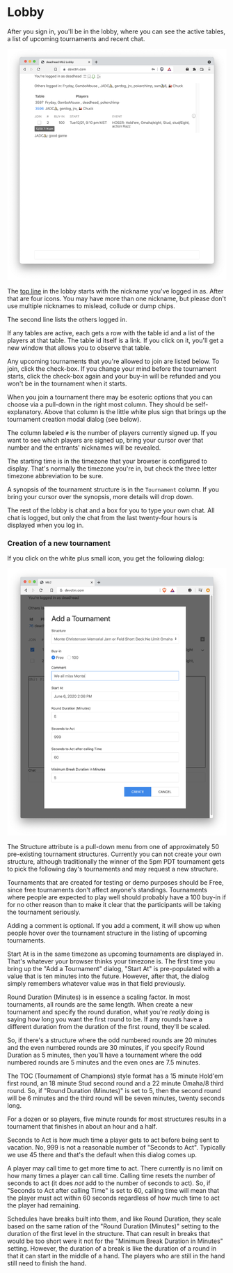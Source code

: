 # Lobby

After you sign in, you'll be in the lobby, where you can see the active
tables, a list of upcoming tournaments and recent chat.

![Lobby](./lobby.png "Lobby")


The [top line](./lobby/top_line.html) in the lobby starts with the
nickname you've logged in as. After that are four icons.  You may have
more than one nickname, but please don't use multiple nicknames to
mislead, collude or dump chips.

The second line lists the others logged in.

If any tables are active, each gets a row with the table id and a list
of the players at that table.  The table id itself is a link.  If you
click on it, you'll get a new window that allows you to observe that table.

Any upcoming tournaments that you're allowed to join are listed below.
To join, click the check-box.  If you change your mind before
the tournament starts, click the check-box again and your buy-in will
be refunded and you won't be in the tournament when it starts.

When you join a tournament there may be esoteric options that you can
choose via a pull-down in the right most column.  They should be
self-explanatory.  Above that column is the little white plus sign
that brings up the tournament creation modal dialog (see below).

The column labeled `#` is the number of players currently signed up.  If
you want to see which players are signed up, bring your cursor over that
number and the entrants' nicknames will be revealed.

The starting time is in the timezone that your browser is configured
to display.  That's normally the timezone you're in, but check the
three letter timezone abbreviation to be sure.

A synopsis of the tournament structure is in the `Tournament` column.
If you bring your cursor over the synopsis, more details will drop
down.

The rest of the lobby is chat and a box for you to type your own chat.
All chat is logged, but only the chat from the last twenty-four hours
is displayed when you log in.



### Creation of a new tournament

If you click on the white plus small icon, you get the following dialog:

![Create Tournament](./create-tournament.png "Create Tournament")

The Structure attribute is a pull-down menu from one of approximately
50 pre-existing tournament structures.  Currently you can not create your
own structure, although traditionally the winner of the 5pm PDT tournament
gets to pick the following day's tournaments and may request a new
structure.

Tournaments that are created for testing or demo purposes should be
Free, since free tournaments don't affect anyone's standings.
Tournaments where people are expected to play well should probably
have a 100 buy-in if for no other reason than to make it clear that
the participants will be taking the tournament seriously.

Adding a comment is optional.  If you add a comment, it will show up
when people hover over the tournament structure in the listing of
upcoming tournaments.

Start At is in the same timezone as upcoming tournaments are displayed in.
That's whatever your browser thinks your timezone is.  The first time
you bring up the "Add a Tournament" dialog, "Start At" is pre-populated
with a value that is ten minutes into the future.  However, after that,
the dialog simply remembers whatever value was in that field previously.

Round Duration (Minutes) is in essence a scaling factor.  In most
tournaments, all rounds are the same length.  When create a new tournament
and specify the round duration, what you're _really_ doing is saying how
long you want the first round to be.  If any rounds have a different duration
from the duration of the first round, they'll be scaled.

So, if there's a structure where the odd numbered rounds are 20 minutes
and the even numbered rounds are 30 minutes, if you specify Round
Duration as 5 minutes, then you'll have a tournament where the odd
numbered rounds are 5 minutes and the even ones are 7.5 minutes.

The TOC (Tournament of Champions) style format has a 15 minute Hold'em
first round, an 18 minute Stud second round and a 22 minute Omaha/8
third round.  So, if "Round Duration (Minutes)" is set to 5, then the
second round will be 6 minutes and the third round will be seven
minutes, twenty seconds long.

For a dozen or so players, five minute rounds for most structures results
in a tournament that finishes in about an hour and a half.

Seconds to Act is how much time a player gets to act before being sent
to vacation.  No, 999 is not a reasonable number of "Seconds to Act".
Typically we use 45 there and that's the default when this dialog comes
up.

A player may call time to get more time to act.  There currently is no
limit on how many times a player can call time.  Calling time resets
the number of seconds to act (it does _not_ add to the number of
seconds to act).  So, if "Seconds to Act after calling Time" is set to
60, calling time will mean that the player must act within 60 seconds
regardless of how much time to act the player had remaining.

Schedules have breaks built into them, and like Round Duration, they
scale based on the same ration of the "Round Duration (Minutes)"
setting to the duration of the first level in the structure.  That can
result in breaks that would be too short were it not for the "Minimum
Break Duration in Minutes" setting.  However, the duration of a break
is like the duration of a round in that it can start in the middle of
a hand. The players who are still in the hand still need to finish the
hand.
